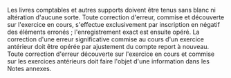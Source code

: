 Les livres comptables et autres supports doivent être tenus sans blanc ni altération d'aucune sorte.
Toute correction d'erreur, commise et découverte sur l'exercice en cours, s'effectue exclusivement par inscription
en négatif des éléments erronés ; l'enregistrement exact est ensuite opéré.
La correction d'une erreur significative commise au cours d'un exercice antérieur doit être opérée par ajustement
du compte report à nouveau.
Toute correction d'erreur découverte sur l'exercice en cours et commise sur les exercices antérieurs doit faire
l'objet d'une information dans les Notes annexes.